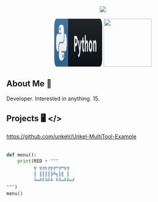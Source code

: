 <!-- <p align=center><img width=90% src="banner.gif"></img></p> -->

<p align='center'>
  <img src='https://cdn.discordapp.com/attachments/1225497087760928829/1226237386921611274/a3906026521_65.jpg?ex=6624098f&is=6611948f&hm=e21ec384fb47727f8f0269e3acf3d60660671fad51e27ebe0e20b2e0a1dc97e2&'>
</p>
<p align='center'>
  <img src='https://raw.githubusercontent.com/MikeCodesDotNET/ColoredBadges/master/svg/dev/languages/python.svg' width="125" height="125">
  <img src='https://cdn.discordapp.com/attachments/1225497087760928829/1226238811487473664/372108630_DISCORD_LOGO_400.gif?ex=66240ae3&is=661195e3&hm=10ecbd75431ff630b2f71f946b1604804d141202026c1680f3df9cb7df52ed47&' width='125' height='125'>
</p>

## About Me 📝
Developer. Interested in anything. 15.

## Projects 🖥️ </> 
https://github.com/unkelr/Unkel-MultiTool-Example


```python

def menu():
    print(RED + """
          ╦ ╦╔╗╔╦╔═╔═╗╦  
          ║ ║║║║╠╩╗║╣ ║  
          ╚═╝╝╚╝╩ ╩╚═╝╩═╝
""")
menu()


```

